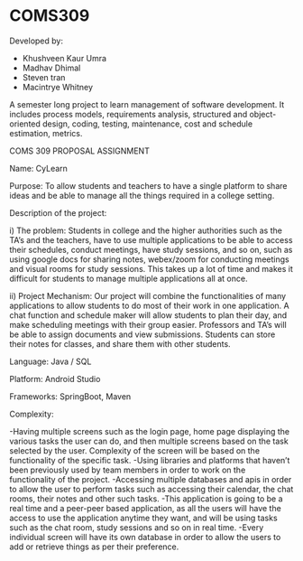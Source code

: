 # COMS309

Developed by:
- Khushveen Kaur Umra
- Madhav Dhimal
- Steven tran
- Macintrye Whitney

A semester long project to learn management of software development. It includes process models, requirements analysis, structured and object-oriented design, coding, testing, maintenance, cost and schedule estimation, metrics.

COMS 309 PROPOSAL ASSIGNMENT

Name: CyLearn

Purpose: To allow students and teachers to have a single platform to share ideas and be able to manage all the things required in a college setting. 

Description of the project:

i) The problem: Students in college and the higher authorities such as the TA’s and the teachers, have to use multiple applications to be able to access their schedules, conduct meetings, have study sessions, and so on, such as using google docs for sharing notes, webex/zoom for conducting meetings and visual rooms for study sessions. This takes up a lot of time and makes it difficult for students to manage multiple applications all at once.


ii) Project Mechanism: Our project will combine the functionalities of many applications to allow students to do most of their work in one application. A chat function and schedule maker will allow students to plan their day, and make scheduling meetings with their group easier. Professors and TA’s will be able to assign documents and view submissions. Students can store their notes for classes, and share them with other students.

Language: Java / SQL

Platform: Android Studio

Frameworks: SpringBoot, Maven

Complexity:

-Having multiple screens such as the login page, home page displaying the various tasks the user can do, and then multiple screens based on the task selected by the user. Complexity of the screen will be based on the functionality of the specific task.
-Using libraries and platforms that haven’t been previously used by team members in order to work on the functionality of the project.
-Accessing multiple databases and apis in order to allow the user to perform tasks such as accessing their calendar, the chat rooms, their notes and other such tasks.
-This application is going to be a real time and a peer-peer based application, as all the users will have the access to use the application anytime they want, and will be using tasks such as the chat room, study sessions and so on in real time. 
-Every individual screen will have its own database in order to allow the users to add or retrieve things as per their preference.  
 
